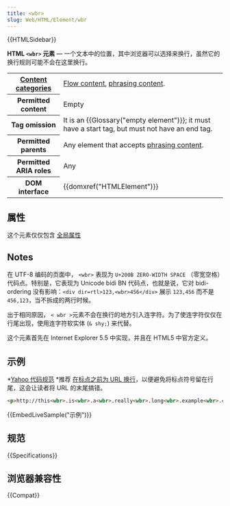 ```yaml
---
title: <wbr>
slug: Web/HTML/Element/wbr
---
```


{{HTMLSidebar}}

**HTML `<wbr>` 元素** — 一个文本中的位置，其中浏览器可以选择来换行，虽然它的换行规则可能不会在这里换行。

<table class="properties">
 <tbody>
  <tr>
   <th scope="row"><a href="/zh-CN/docs/HTML/Content_categories">Content categories</a></th>
   <td><a href="/zh-CN/docs/HTML/Content_categories#Flow_content">Flow content</a>, <a href="/zh-CN/docs/HTML/Content_categories#Phrasing_content">phrasing content</a>.</td>
  </tr>
  <tr>
   <th scope="row">Permitted content</th>
   <td>Empty</td>
  </tr>
  <tr>
   <th scope="row">Tag omission</th>
   <td>It is an {{Glossary("empty element")}}; it must have a start tag, but must not have an end tag.</td>
  </tr>
  <tr>
   <th scope="row">Permitted parents</th>
   <td>Any element that accepts <a href="/zh-CN/docs/HTML/Content_categories#Phrasing_content">phrasing content</a>.</td>
  </tr>
  <tr>
   <th scope="row">Permitted ARIA roles</th>
   <td>Any</td>
  </tr>
  <tr>
   <th scope="row">DOM interface</th>
   <td>{{domxref("HTMLElement")}}</td>
  </tr>
 </tbody>
</table>

## 属性

这个元素仅仅包含 [全局属性](/zh-CN/docs/HTML/Global_attributes)

## Notes

在 UTF-8 编码的页面中， `<wbr>` 表现为 `U+200B ZERO-WIDTH SPACE` （零宽空格）代码点。特别是，它表现为 Unicode bidi BN 代码点，也就是说，它对 bidi-ordering 没有影响：`<div dir=rtl>123,<wbr>456</div>` 展示 `123,456` 而不是 `456,123`，当不拆成的两行时候。

出于相同原因， `< wbr >`元素不会在换行的地方引入连字符。为了使连字符仅仅在行尾出现，使用连字符软实体 (`& shy;`) 来代替。

这个元素首先在 Internet Explorer 5.5 中实现，并且在 HTML5 中官方定义。

## 示例

*[Yahoo 代码规范](https://web.archive.org/web/20121105171040/http://styleguide.yahoo.com/) *推荐 [在标点之前为 URL 换行](https://web.archive.org/web/20121105171040/http://styleguide.yahoo.com/editing/treat-abbreviations-capitalization-and-titles-consistently/website-names-and-addresses)，以便避免将标点符号留在行尾，这会让读者将 URL 的末尾搞错。

```html
<p>http://this<wbr>.is<wbr>.a<wbr>.really<wbr>.long<wbr>.example<wbr>.com/With<wbr>/deeper<wbr>/level<wbr>/pages<wbr>/deeper<wbr>/level<wbr>/pages<wbr>/deeper<wbr>/level<wbr>/pages<wbr>/deeper<wbr>/level<wbr>/pages<wbr>/deeper<wbr>/level<wbr>/pages</p>
```

{{EmbedLiveSample("示例")}}

## 规范

{{Specifications}}

## 浏览器兼容性

{{Compat}}

